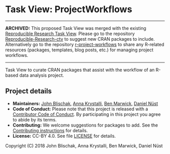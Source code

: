 # Task View: ProjectWorkflows

---

**ARCHIVED:** This proposed Task View was merged with the existing
  [Reproducible Research Task
  View](https://cran.r-project.org/view=ReproducibleResearch). Please
  go to the repository
  [Reproducible-Research-ctv](https://github.com/jdblischak/Reproducible-Research-ctv)
  to suggest new CRAN packages to include. Alternatively go to the
  repository
  [r-project-workflows](https://github.com/jdblischak/r-project-workflows)
  to share any R-related resources (packages, templates, blog posts,
  etc.) for managing project workflows.

---

Task View to curate CRAN packages that assist with the workflow of an R-based
data analysis project.

## Project details

* **Maintainers:**
[John Blischak](https://github.com/jdblischak),
[Anna Krystalli](https://github.com/annakrystalli),
[Ben Marwick](https://github.com/benmarwick),
[Daniel Nüst](https://github.com/nuest)
* **Code of Conduct:** Please note that this project is released with a
[Contributor Code of Conduct](CODE_OF_CONDUCT.md). By participating in this
project you agree to abide by its terms.
* **Contributing:** We welcome suggestions for packages to add. See the
[Contributing instructions](.github/CONTRIBUTING.md) for details.
* **License:** CC-BY 4.0. See file [LICENSE](LICENSE) for details.

Copyright (C) 2018 John Blischak, Anna Krystalli, Ben Marwick, Daniel Nüst
